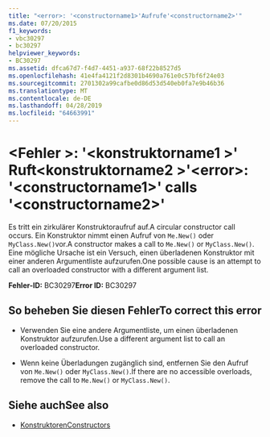 ```yaml
---
title: "<error>: '<constructorname1>'Aufrufe'<constructorname2>'"
ms.date: 07/20/2015
f1_keywords:
- vbc30297
- bc30297
helpviewer_keywords:
- BC30297
ms.assetid: dfca67d7-f4d7-4451-a937-68f22b8527d5
ms.openlocfilehash: 41e4fa4121f2d8301b4690a761e0c57bf6f24e03
ms.sourcegitcommit: 2701302a99cafbe0d86d53d540eb0fa7e9b46b36
ms.translationtype: MT
ms.contentlocale: de-DE
ms.lasthandoff: 04/28/2019
ms.locfileid: "64663991"
---
```

# <a name="error-constructorname1-calls-constructorname2"></a><span data-ttu-id="567d1-102">\<Fehler >: '\<konstruktorname1 >' Ruft\<konstruktorname2 >'</span><span class="sxs-lookup"><span data-stu-id="567d1-102">\<error>: '\<constructorname1>' calls '\<constructorname2>'</span></span>
<span data-ttu-id="567d1-103">Es tritt ein zirkulärer Konstruktoraufruf auf.</span><span class="sxs-lookup"><span data-stu-id="567d1-103">A circular constructor call occurs.</span></span> <span data-ttu-id="567d1-104">Ein Konstruktor nimmt einen Aufruf von `Me.New()` oder `MyClass.New()`vor.</span><span class="sxs-lookup"><span data-stu-id="567d1-104">A constructor makes a call to `Me.New()` or `MyClass.New()`.</span></span> <span data-ttu-id="567d1-105">Eine mögliche Ursache ist ein Versuch, einen überladenen Konstruktor mit einer anderen Argumentliste aufzurufen.</span><span class="sxs-lookup"><span data-stu-id="567d1-105">One possible cause is an attempt to call an overloaded constructor with a different argument list.</span></span>  
  
 <span data-ttu-id="567d1-106">**Fehler-ID:** BC30297</span><span class="sxs-lookup"><span data-stu-id="567d1-106">**Error ID:** BC30297</span></span>  
  
## <a name="to-correct-this-error"></a><span data-ttu-id="567d1-107">So beheben Sie diesen Fehler</span><span class="sxs-lookup"><span data-stu-id="567d1-107">To correct this error</span></span>  
  
- <span data-ttu-id="567d1-108">Verwenden Sie eine andere Argumentliste, um einen überladenen Konstruktor aufzurufen.</span><span class="sxs-lookup"><span data-stu-id="567d1-108">Use a different argument list to call an overloaded constructor.</span></span>  
  
- <span data-ttu-id="567d1-109">Wenn keine Überladungen zugänglich sind, entfernen Sie den Aufruf von `Me.New()` oder `MyClass.New()`.</span><span class="sxs-lookup"><span data-stu-id="567d1-109">If there are no accessible overloads, remove the call to `Me.New()` or `MyClass.New()`.</span></span>  
  
## <a name="see-also"></a><span data-ttu-id="567d1-110">Siehe auch</span><span class="sxs-lookup"><span data-stu-id="567d1-110">See also</span></span>

- [<span data-ttu-id="567d1-111">Konstruktoren</span><span class="sxs-lookup"><span data-stu-id="567d1-111">Constructors</span></span>](~/docs/visual-basic/programming-guide/concepts/object-oriented-programming.md#constructors)
